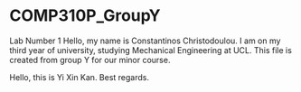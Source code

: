 # COMP310P_GroupY

Lab Number 1
Hello, my name is Constantinos Christodoulou. I am on my third year of university, studying Mechanical Engineering at UCL. This file is created from group Y for our minor course.

Hello, this is Yi Xin Kan. Best regards.
